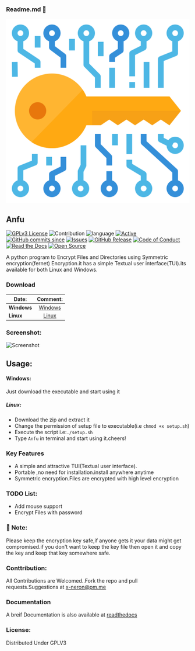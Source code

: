 ### Readme.md 👋
<img src="https://raw.githubusercontent.com/Justaus3r/Anfu/Master/image/encryption.png">

## Anfu
[![GPLv3 License](https://img.shields.io/badge/License-GPL%20v3-yellow.svg)](https://opensource.org/licenses/)
![Contribution](https://img.shields.io/badge/Contributions-Welcome-<brightgreen>)
![language](https://badgen.net/badge/Language/Python/cyan)
[![Active](http://img.shields.io/badge/Status-Active-green.svg)](https://github.com/Justaus3r)
[![GitHub commits since](https://img.shields.io/github/commits-since/Justaus3r/Anfu/0.1)]() 
[![Issues](https://img.shields.io/github/issues-raw/Justaus3r/Penta?maxAge=25000)](https://github.com/Justaus3r/Penta/issues)
[![GitHub Release](https://img.shields.io/github/release/Justaus3r/Anfu?style=flat)]()
[![Code of Conduct](https://img.shields.io/badge/code%20of-conduct-ff69b4.svg?style=flat)](https://github.com/Justaus3r/Penta/blob/main/docs/CODE_OF_CONDUCT.md) 
[![Read the Docs](https://readthedocs.org/projects/penta/badge/?version=latest)](https://anfu.readthedocs.io/en/latest/?badge=latest)
[![Open Source](https://badges.frapsoft.com/os/v1/open-source.svg?v=103)](https://opensource.org/)

A python program to Encrypt Files and Directories using Symmetric encryption(fernet) Encryption.it has a simple Textual user interface(TUI).its available for both Linux and Windows.

### Download
| Date:         | Comment:                                     | 
| ------------- |:-------------:                               | 
|**Windows**    | [Windows](https://drive.google.com/uc?export=download&id=19sQsUEwv6K-4VQEy7rvuG_1sScKD8geh)|
|**Linux**      | [Linux](https://drive.google.com/uc?export=download&id=1vBNCZDR8a4H8QDAvZ8ArwfttGWceo5x_)  |

### Screenshot:

 ![Screenshot](https://drive.google.com/uc?export=download&id=1ZDll6R1LYuY_E9zpaklfI3i3DgEa45yi)

## Usage:
#### Windows:
Just download the executable and start using it

##### Linux:
- Download the zip and extract it
- Change the permission of setup file to executable(i.e ```chmod +x setup.sh```)
- Execute the script i.e:```./setup.sh```
- Type ```Anfu``` in terminal and start using it.cheers!
### Key Features
- A simple and attractive TUI(Textual user interface).
- Portable ,no need for installation.install anywhere anytime
- Symmetric encryption.Files are encrypted with high level encryption

### TODO List:
- Add mouse support
- Encrypt Files with password

### 🔴 Note:
Please keep the encryption key safe,if anyone gets it your data might get compromised.if you don't want to keep the key file then open it and copy the key and keep that key somewhere safe. 

### Conttribution:
All Contributions are Welcomed..Fork the repo and pull requests.Suggestions at x-neron@pm.me

### Documentation
A breif Documentation is also available at [readthedocs](https://anfu.readthedocs.io/en/latest/)
### License:
Distributed Under GPLV3
